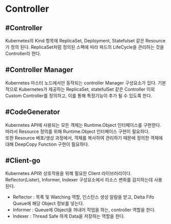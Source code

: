 # Controller



## #Controller

Kubernetes의 Kind 항목에 ReplicaSet, Deployment, Statefulset 같은 Resource가 정의 된다. ReplicaSet처럼 정의된 스펙에 따라 파드의 LifeCycle을 관리하는 것을 Controller라 한다.

## #Controller Manager

Kubernetes  마스터  노드에서만 동작되는 controller Manager 구성요소가 있다. 기본적으로 Kubernetes가 제공하는 ReplicaSet, statefulSet 같은 Controller 이외 Custom Controller를 정의하고, 이를 통해 특정기능이 추가 될 수 있도록 한다.

## #CodeGenerator

Kubernetes API에 사용되는 모든 객체는 Runtime.Object 인터페이스를 구현한다. 따라서 Resource 정의를 위해 Runtime.Object 인터페이스 구현이 필요하다. \
또한 Resource 배포/생성  과정에서, 객체를 복사하여 관리하기 때문에 정의한 객체에   대해 DeepCopy Function 구현이 필요하다.

## #Client-go

Kubernetes API와 상호작용을 위해 필요한 Client 라이브러리이다. Reflector(Lister), Informer, Indexer 구성요소에서 리소스 변화를 감지하는데 사용된다.

* Reflector : 목록 및 Watching 역할, 인스턴스 생성 알람을 받고, Delta Fifo Queue에 해당 Object 정보를 넣는다.
* Informer : Queue에 Object을 꺼내어 작업을 하는, controller 역할을 한다.
* Indexer : Thread Safe 하게 Data을 저장하는 역할을 한다.
